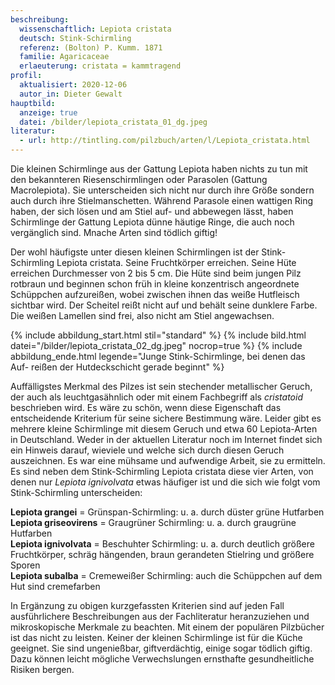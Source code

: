 ```yaml
---
beschreibung:
  wissenschaftlich: Lepiota cristata
  deutsch: Stink-Schirmling
  referenz: (Bolton) P. Kumm. 1871
  familie: Agaricaceae
  erlaeuterung: cristata = kammtragend
profil:
  aktualisiert: 2020-12-06
  autor_in: Dieter Gewalt
hauptbild:
  anzeige: true
  datei: /bilder/lepiota_cristata_01_dg.jpeg
literatur:
  - url: http://tintling.com/pilzbuch/arten/l/Lepiota_cristata.html
---
```

Die kleinen Schirmlinge aus der Gattung Lepiota haben nichts zu tun mit den bekannteren Riesenschirmlingen oder Parasolen (Gattung Macrolepiota). Sie unterscheiden sich nicht nur durch ihre Größe sondern auch durch ihre Stielmanschetten. Während Parasole einen wattigen Ring haben, der sich lösen und am Stiel auf- und abbewegen lässt, haben Schirmlinge der Gattung Lepiota dünne häutige Ringe, die auch noch vergänglich sind. Mnache Arten sind tödlich giftig!

Der wohl häufigste unter diesen kleinen Schirmlingen ist der Stink-Schirmling Lepiota cristata. Seine Fruchtkörper erreichen. Seine Hüte erreichen Durchmesser von 2 bis 5 cm. Die Hüte sind beim jungen Pilz rotbraun und beginnen schon früh in kleine konzentrisch angeordnete Schüppchen aufzureißen, wobei zwischen ihnen das weiße Hutfleisch sichtbar wird. Der Scheitel reißt nicht auf und behält seine dunklere Farbe. Die weißen Lamellen sind frei, also nicht am Stiel angewachsen. 

{% include abbildung_start.html stil="standard" %}
{% include bild.html datei="/bilder/lepiota_cristata_02_dg.jpeg" nocrop=true %}
{% include abbildung_ende.html legende="Junge Stink-Schirmlinge, bei denen das Auf- reißen der Hutdeckschicht gerade beginnt" %}

Auffälligstes Merkmal des Pilzes ist sein stechender metallischer Geruch, der auch als leuchtgasähnlich oder mit einem Fachbegriff als *cristatoid* beschrieben wird. Es wäre zu schön, wenn diese Eigenschaft das entscheidende Kriterium für seine sichere Bestimmung wäre. Leider gibt es mehrere kleine Schirmlinge mit diesem Geruch und etwa 60 Lepiota-Arten in Deutschland. Weder in der aktuellen Literatur noch im Internet findet sich ein Hinweis darauf, wieviele und welche sich durch diesen Geruch auszeichnen. Es war eine mühsame und aufwendige Arbeit, sie zu ermitteln. Es sind neben dem Stink-Schirmling Lepiota cristata diese vier Arten, von denen nur *Lepiota ignivolvata* etwas häufiger ist und die sich wie folgt vom Stink-Schirmling unterscheiden:

**Lepiota grangei** = Grünspan-Schirmling: u. a. durch düster grüne Hutfarben\
**Lepiota griseovirens** = Graugrüner Schirmling: u. a. durch graugrüne Hutfarben\
**Lepiota ignivolvata** = Beschuhter Schirmling: u. a. durch deutlich größere Fruchtkörper, schräg hängenden, braun gerandeten Stielring und größere Sporen\
**Lepiota subalba** = Cremeweißer Schirmling: auch die Schüppchen auf dem Hut sind cremefarben

In Ergänzung zu obigen kurzgefassten Kriterien sind auf jeden Fall ausführlichere Beschreibungen aus der Fachliteratur heranzuziehen und mikroskopische Merkmale zu beachten. Mit einem der populären Pilzbücher ist das nicht zu leisten. Keiner der kleinen Schirmlinge  ist für die Küche geeignet. Sie sind ungenießbar, giftverdächtig, einige sogar tödlich giftig. Dazu können leicht mögliche Verwechslungen ernsthafte gesundheitliche Risiken bergen.